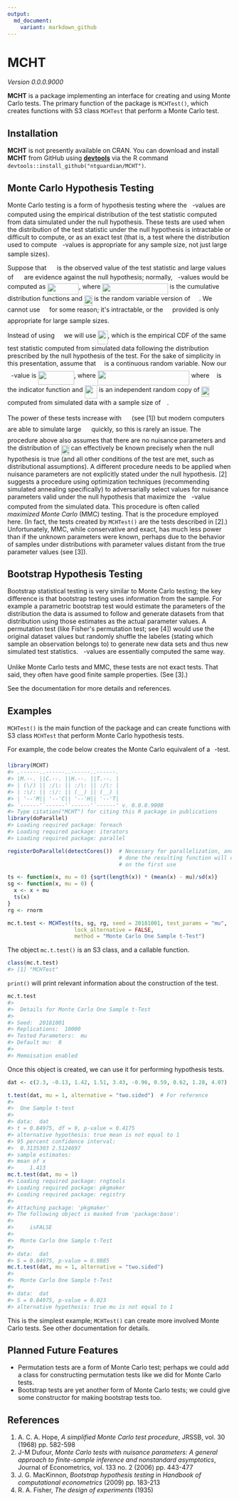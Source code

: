 ```yaml
---
output:
  md_document:
    variant: markdown_github
---
```


<!-- README.md is generated from README.Rmd. Please edit that file -->



# MCHT

*Version 0.0.0.9000*

**MCHT** is a package implementing an interface for creating and using Monte
Carlo tests. The primary function of the package is `MCHTest()`, which creates
functions with S3 class `MCHTest` that perform a Monte Carlo test.

## Installation

**MCHT** is not presently available on CRAN. You can download and install 
**MCHT** from GitHub using [**devtools**](https://github.com/r-lib/devtools) via
the R command `devtools::install_github("ntguardian/MCHT")`.

## Monte Carlo Hypothesis Testing

Monte Carlo testing is a form of hypothesis testing where the <img src="https://rawgit.com/ntguardian/MCHT/None/svgs/2ec6e630f199f589a2402fdf3e0289d5.svg?invert_in_darkmode" align=middle width=8.270567249999992pt height=14.15524440000002pt/>-values are
computed using the empirical distribution of the test statistic computed from
data simulated under the null hypothesis. These tests are used when the
distribution of the test statistic under the null hypothesis is intractable or
difficult to compute, or as an exact test (that is, a test where the
distribution used to compute <img src="https://rawgit.com/ntguardian/MCHT/None/svgs/2ec6e630f199f589a2402fdf3e0289d5.svg?invert_in_darkmode" align=middle width=8.270567249999992pt height=14.15524440000002pt/>-values is appropriate for any sample size, not
just large sample sizes).

Suppose that <img src="https://rawgit.com/ntguardian/MCHT/None/svgs/aabe1517ce1102595512b736cbf264bb.svg?invert_in_darkmode" align=middle width=15.831502499999988pt height=14.15524440000002pt/> is the observed value of the test statistic and large values
of <img src="https://rawgit.com/ntguardian/MCHT/None/svgs/aabe1517ce1102595512b736cbf264bb.svg?invert_in_darkmode" align=middle width=15.831502499999988pt height=14.15524440000002pt/> are evidence against the null hypothesis; normally, <img src="https://rawgit.com/ntguardian/MCHT/None/svgs/2ec6e630f199f589a2402fdf3e0289d5.svg?invert_in_darkmode" align=middle width=8.270567249999992pt height=14.15524440000002pt/>-values would be
computed as <img src="https://rawgit.com/ntguardian/MCHT/None/svgs/94e4cf2543ecdf13ca181360434546e6.svg?invert_in_darkmode" align=middle width=70.60317329999998pt height=24.65753399999998pt/>, where <img src="https://rawgit.com/ntguardian/MCHT/None/svgs/1ef429296c00d0d4dc9914bfb2f6ec6f.svg?invert_in_darkmode" align=middle width=147.44866949999997pt height=24.65753399999998pt/> is the cumulative
distribution functions and <img src="https://rawgit.com/ntguardian/MCHT/None/svgs/49aebd2501b0bf3a5225ca26ba123672.svg?invert_in_darkmode" align=middle width=18.205948199999987pt height=22.465723500000017pt/> is the random variable version of <img src="https://rawgit.com/ntguardian/MCHT/None/svgs/aabe1517ce1102595512b736cbf264bb.svg?invert_in_darkmode" align=middle width=15.831502499999988pt height=14.15524440000002pt/>. We
cannot use <img src="https://rawgit.com/ntguardian/MCHT/None/svgs/b8bc815b5e9d5177af01fd4d3d3c2f10.svg?invert_in_darkmode" align=middle width=12.85392569999999pt height=22.465723500000017pt/> for some reason; it's intractable, or the <img src="https://rawgit.com/ntguardian/MCHT/None/svgs/b8bc815b5e9d5177af01fd4d3d3c2f10.svg?invert_in_darkmode" align=middle width=12.85392569999999pt height=22.465723500000017pt/> provided is only
appropriate for large sample sizes.

Instead of using <img src="https://rawgit.com/ntguardian/MCHT/None/svgs/b8bc815b5e9d5177af01fd4d3d3c2f10.svg?invert_in_darkmode" align=middle width=12.85392569999999pt height=22.465723500000017pt/> we will use <img src="https://rawgit.com/ntguardian/MCHT/None/svgs/15c3c9c70eb47be5a6e886765530f5d7.svg?invert_in_darkmode" align=middle width=22.21695959999999pt height=31.141535699999984pt/>, which is the empirical CDF of
the same test statistic computed from simulated data following the distribution
prescribed by the null hypothesis of the test. For the sake of simplicity in
this presentation, assume that <img src="https://rawgit.com/ntguardian/MCHT/None/svgs/e257acd1ccbe7fcb654708f1a866bfe9.svg?invert_in_darkmode" align=middle width=11.027402099999989pt height=22.465723500000017pt/> is a continuous random variable. Now our
<img src="https://rawgit.com/ntguardian/MCHT/None/svgs/2ec6e630f199f589a2402fdf3e0289d5.svg?invert_in_darkmode" align=middle width=8.270567249999992pt height=14.15524440000002pt/>-value is <img src="https://rawgit.com/ntguardian/MCHT/None/svgs/422c7ea56f597c35a6c675a532225eb9.svg?invert_in_darkmode" align=middle width=80.78808375pt height=31.141535699999984pt/>, where <img src="https://rawgit.com/ntguardian/MCHT/None/svgs/fa268ea8502a266665526053011ee08d.svg?invert_in_darkmode" align=middle width=206.580495pt height=32.19743999999999pt/> where <img src="https://rawgit.com/ntguardian/MCHT/None/svgs/21fd4e8eecd6bdf1a4d3d6bd1fb8d733.svg?invert_in_darkmode" align=middle width=8.484300000000001pt height=22.381919999999983pt/> is the indicator function and
<img src="https://rawgit.com/ntguardian/MCHT/None/svgs/bc3c694d37b92361e3102381d7c007e6.svg?invert_in_darkmode" align=middle width=28.21459079999999pt height=30.267491100000004pt/> is an independent random copy of <img src="https://rawgit.com/ntguardian/MCHT/None/svgs/49aebd2501b0bf3a5225ca26ba123672.svg?invert_in_darkmode" align=middle width=18.205948199999987pt height=22.465723500000017pt/> computed from simulated
data with a sample size of <img src="https://rawgit.com/ntguardian/MCHT/None/svgs/55a049b8f161ae7cfeb0197d75aff967.svg?invert_in_darkmode" align=middle width=9.86687624999999pt height=14.15524440000002pt/>.

The power of these tests increase with <img src="https://rawgit.com/ntguardian/MCHT/None/svgs/f9c4988898e7f532b9f826a75014ed3c.svg?invert_in_darkmode" align=middle width=14.99998994999999pt height=22.465723500000017pt/> (see [1]) but modern computers are
able to simulate large <img src="https://rawgit.com/ntguardian/MCHT/None/svgs/f9c4988898e7f532b9f826a75014ed3c.svg?invert_in_darkmode" align=middle width=14.99998994999999pt height=22.465723500000017pt/> quickly, so this is rarely an issue. The procedure
above also assumes that there are no nuisance parameters and the distribution of
<img src="https://rawgit.com/ntguardian/MCHT/None/svgs/49aebd2501b0bf3a5225ca26ba123672.svg?invert_in_darkmode" align=middle width=18.205948199999987pt height=22.465723500000017pt/> can effectively be known precisely when the null hypothesis is true (and
all other conditions of the test are met, such as distributional assumptions). A
different procedure needs to be applied when nuisance parameters are not
explicitly stated under the null hypothesis. [2] suggests a procedure using
optimization techniques (recommending simulated annealing specifically) to
adversarially select values for nuisance parameters valid under the null
hypothesis that maximize the <img src="https://rawgit.com/ntguardian/MCHT/None/svgs/2ec6e630f199f589a2402fdf3e0289d5.svg?invert_in_darkmode" align=middle width=8.270567249999992pt height=14.15524440000002pt/>-value computed from the simulated data. This
procedure is often called *maximized Monte Carlo* (MMC) testing. That is the
procedure employed here. (In fact, the tests created by `MCHTest()` are the
tests described in [2].) Unfortunately, MMC, while conservative and exact, has
much less power than if the unknown parameters were known, perhaps due to the
behavior of samples under distributions with parameter values distant from the
true parameter values (see [3]).

## Bootstrap Hypothesis Testing

Bootstrap statistical testing is very similar to Monte Carlo testing; the key
difference is that bootstrap testing uses information from the sample. For
example a parametric bootstrap test would estimate the parameters of the
distribution the data is assumed to follow and generate datasets from that
distribution using those estimates as the actual parameter values. A permutation
test (like Fisher's permutation test; see [4]) would use the original dataset
values but randomly shuffle the labeles (stating which sample an observation
belongs to) to generate new data sets and thus new simulated test statistics.
<img src="https://rawgit.com/ntguardian/MCHT/None/svgs/2ec6e630f199f589a2402fdf3e0289d5.svg?invert_in_darkmode" align=middle width=8.270567249999992pt height=14.15524440000002pt/>-values are essentially computed the same way.

Unlike Monte Carlo tests and MMC, these tests are not exact tests. That said,
they often have good finite sample properties. (See [3].)

See the documentation for more details and references.

## Examples

`MCHTest()` is the main function of the package and can create functions with S3
class `MCHTest` that perform Monte Carlo hypothesis tests.

For example, the code below creates the Monte Carlo equivalent of a <img src="https://rawgit.com/ntguardian/MCHT/None/svgs/4f4f4e395762a3af4575de74c019ebb5.svg?invert_in_darkmode" align=middle width=5.936097749999991pt height=20.221802699999984pt/>-test.


```r
library(MCHT)
#> .------..------..------..------.
#> |M.--. ||C.--. ||H.--. ||T.--. |
#> | (\/) || :/\: || :/\: || :/\: |
#> | :\/: || :\/: || (__) || (__) |
#> | '--'M|| '--'C|| '--'H|| '--'T|
#> `------'`------'`------'`------' v. 0.0.0.9000
#> Type citation("MCHT") for citing this R package in publications
library(doParallel)
#> Loading required package: foreach
#> Loading required package: iterators
#> Loading required package: parallel

registerDoParallel(detectCores())  # Necessary for parallelization, and if not
                                   # done the resulting function will complain
                                   # on the first use

ts <- function(x, mu = 0) {sqrt(length(x)) * (mean(x) - mu)/sd(x)}
sg <- function(x, mu = 0) {
  x <- x + mu
  ts(x)
}
rg <- rnorm

mc.t.test <- MCHTest(ts, sg, rg, seed = 20181001, test_params = "mu", 
                     lock_alternative = FALSE,
                     method = "Monte Carlo One Sample t-Test")
```

The object `mc.t.test()` is an S3 class, and a callable function.


```r
class(mc.t.test)
#> [1] "MCHTest"
```

`print()` will print relevant information about the construction of the test.


```r
mc.t.test
#> 
#> 	Details for Monte Carlo One Sample t-Test
#> 
#> Seed:  20181001 
#> Replications:  10000 
#> Tested Parameters:  mu 
#> Default mu:  0 
#> 
#> Memoisation enabled
```

Once this object is created, we can use it for performing hypothesis tests.


```r
dat <- c(2.3, -0.13, 1.42, 1.51, 3.43, -0.96, 0.59, 0.62, 1.28, 4.07)

t.test(dat, mu = 1, alternative = "two.sided")  # For reference
#> 
#> 	One Sample t-test
#> 
#> data:  dat
#> t = 0.84975, df = 9, p-value = 0.4175
#> alternative hypothesis: true mean is not equal to 1
#> 95 percent confidence interval:
#>  0.3135303 2.5124697
#> sample estimates:
#> mean of x 
#>     1.413
mc.t.test(dat, mu = 1)
#> Loading required package: rngtools
#> Loading required package: pkgmaker
#> Loading required package: registry
#> 
#> Attaching package: 'pkgmaker'
#> The following object is masked from 'package:base':
#> 
#>     isFALSE
#> 
#> 	Monte Carlo One Sample t-Test
#> 
#> data:  dat
#> S = 0.84975, p-value = 0.9885
mc.t.test(dat, mu = 1, alternative = "two.sided")
#> 
#> 	Monte Carlo One Sample t-Test
#> 
#> data:  dat
#> S = 0.84975, p-value = 0.023
#> alternative hypothesis: true mu is not equal to 1
```

This is the simplest example; `MCHTest()` can create more involved Monte Carlo
tests. See other documentation for details.

## Planned Future Features

* Permutation tests are a form of Monte Carlo test; perhaps we could add a class
  for constructing permutation tests like we did for Monte Carlo tests.
* Bootstrap tests are yet another form of Monte Carlo tests; we could give some
  constructor for making bootstrap tests too.

## References

1. A. C. A. Hope, *A simplified Monte Carlo test procedure*, JRSSB, vol. 30
   (1968) pp. 582-598
2. J-M Dufour, *Monte Carlo tests with nuisance parameters: A general approach
   to finite-sample inference and nonstandard asymptotics*, Journal of
   Econometrics, vol. 133 no. 2 (2006) pp. 443-477
3. J. G. MacKinnon, *Bootstrap hypothesis testing* in *Handbook of computational
   econometrics* (2009) pp. 183-213
4. R. A. Fisher, *The design of experiments* (1935)
